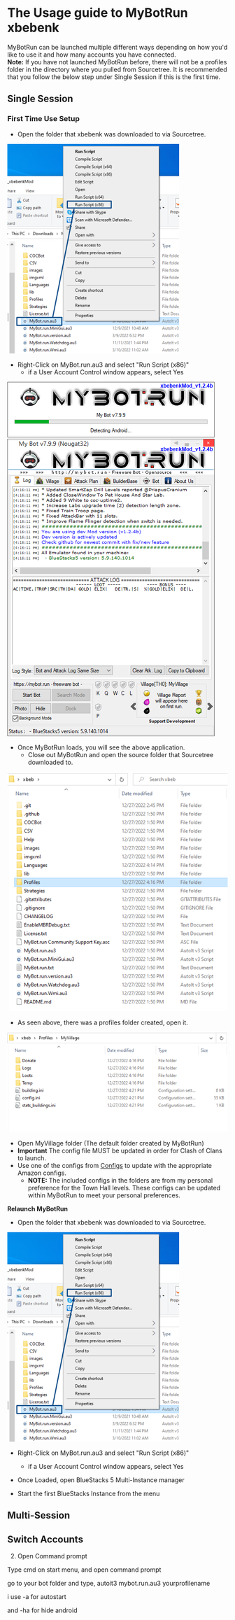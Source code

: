 # The Usage guide to MyBotRun xbebenk
MyBotRun can be launched multiple different ways depending on how you'd like to use it and how many accounts you have connected.   
**Note:** If you have not launched MyBotRun before, there will not be a profiles folder in the directory where you pulled from Sourcetree. 
It is recommended that you follow the below step under Single Session if this is the first time.

## <a name="single"></a>Single Session
### First Time Use Setup
* Open the folder that xbebenk was downloaded to via Sourcetree.

![Images](Images/Usage/MyBotRun_01.png)  
* Right-Click on MyBot.run.au3 and select "Run Script (x86)"
  * if a User Account Control window appears, select Yes   

![Images](Images/Usage/MyBotRun_04.png)  
![Images](Images/Usage/MyBotRun_05.png)  
* Once MyBotRun loads, you will see the above application.
  * Close out MyBotRun and open the source folder that Sourcetree downloaded to.

![Images](Images/Usage/MyBotRun_06.png)  
* As seen above, there was a profiles folder created, open it.  

![Images](Images/Usage/MyBotRun_07.png)  
* Open MyVillage folder (The default folder created by MyBotRun)
* **Important** The config file MUST be updated in order for Clash of Clans to launch.
* Use one of the configs from [Configs](./Configs) to update with the appropriate Amazon configs.
  * **NOTE:** The included configs in the folders are from my personal preference for the Town Hall levels. These configs can be updated within MyBotRun to meet your personal preferences.

**Relaunch MyBotRun**  

* Open the folder that xbebenk was downloaded to via Sourcetree.

![Images](Images/Usage/MyBotRun_01.png)  
* Right-Click on MyBot.run.au3 and select "Run Script (x86)"
  * if a User Account Control window appears, select Yes   

* Once Loaded, open BlueStacks 5 Multi-Instance manager
* Start the first BlueStacks Instance from the menu



## <a name="multi"></a>Multi-Session

## <a name="switch"></a>Switch Accounts














2. Open Command prompt


Type cmd on start menu, and open command prompt



go to your bot folder and type, autoit3 mybot.run.au3 yourprofilename

i use -a for autostart

and -ha for hide android

 
